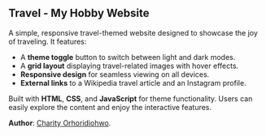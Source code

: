 ## Travel - My Hobby Website

A simple, responsive travel-themed website designed to showcase the joy of traveling. It features:
- A **theme toggle** button to switch between light and dark modes.
- A **grid layout** displaying travel-related images with hover effects.
- **Responsive design** for seamless viewing on all devices.
- **External links** to a Wikipedia travel article and an Instagram profile.

Built with **HTML**, **CSS**, and **JavaScript** for theme functionality. Users can easily explore the content and enjoy the interactive features. 

**Author**: [Charity Orhoridiohwo](https://github.com/CharityO3).
